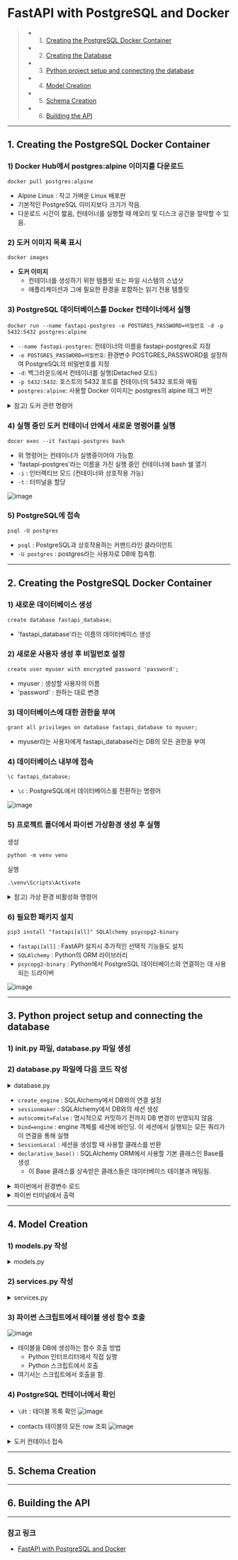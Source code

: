 # FastAPI with PostgreSQL and Docker

> - 1. [Creating the PostgreSQL Docker Container](https://github.com/devellybutton/FastAPI-with-PostgreSQL-and-Docker?tab=readme-ov-file#1-creating-the-postgresql-docker-container)
> - 2. [Creating the Database](https://github.com/devellybutton/FastAPI-with-PostgreSQL-and-Docker?tab=readme-ov-file#2-creating-the-postgresql-docker-container)
> - 3. [Python project setup and connecting the database](https://github.com/devellybutton/FastAPI-with-PostgreSQL-and-Docker?tab=readme-ov-file#3-python-project-setup-and-connecting-the-database)
> - 4. [Model Creation](https://github.com/devellybutton/FastAPI-with-PostgreSQL-and-Docker?tab=readme-ov-file#4-model-creation)
> - 5. [Schema Creation](https://github.com/devellybutton/FastAPI-with-PostgreSQL-and-Docker?tab=readme-ov-file#5-schema-creation)
> - 6. [Building the API](https://github.com/devellybutton/FastAPI-with-PostgreSQL-and-Docker?tab=readme-ov-file#6-building-the-api)

---

## 1. Creating the PostgreSQL Docker Container

### 1) Docker Hub에서 postgres:alpine 이미지를 다운로드
```
docker pull postgres:alpine
```
- Alpine Linux : 작고 가벼운 Linux 배포판
- 기본적인 PostgreSQL 이미지보다 크기가 작음.
- 다운로드 시간이 짧음, 컨테이너를 실행할 때 메모리 및 디스크 공간을 절약할 수 있음.

### 2) 도커 이미지 목록 표시
```
docker images
```

- <b>도커 이미지</b>
    - 컨테이너를 생성하기 위한 템플릿 또는 파일 시스템의 스냅샷
    - 애플리케이션과 그에 필요한 환경을 포함하는 읽기 전용 템플릿

### 3) PostgreSQL 데이터베이스를 Docker 컨테이너에서 실행
```
docker run --name fastapi-postgres -e POSTGRES_PASSWORD=비밀번호 -d -p 5432:5432 postgres:alpine
```
- `--name fastapi-postgres`: 컨테이너의 이름을 fastapi-postgres로 지정
- `-e POSTGRES_PASSWORD=비밀번호`: 환경변수 POSTGRES_PASSWORD를 설정하여 PostgreSQL의 비밀번호를 지정
- `-d`: 백그라운드에서 컨테이너를 실행(Detached 모드)
- `-p 5432:5432`: 호스트의 5432 포트를 컨테이너의 5432 포트와 매핑
- `postgres:alpine`: 사용할 Docker 이미지는 postgres의 alpine 태그 버전

<details>
<summary>참고) 도커 관련 명령어</summary>

### 현재 실행 중인 도커 컨테이너 상태 확인
```
docker ps
```
- ps : process status의 약자

### 종료된 컨테이너 목록까지 상태 확인
```
docker ps -a
```

### 특정 포트를 사용하는 프로세스 확인
```
netstat -ano | findstr :5432
```
- `Ctrl + Shift + Esc` 또는 `Ctrl + Alt + Del`을 누르고 "작업 관리자" 선택
- PID 찾아서 "작업 끝내기"

### 이미 존재하는 도커 컨테이너 실행
```
docker start fastapi-postgres
```
- fastapi-postgres 라는 컨테이너를 실행
- ps 명령어로 확인해보면 STATUS가 변경되어 있음.

</details>

### 4) 실행 중인 도커 컨테이너 안에서 새로운 명령어를 실행
```
docer exec --it fastapi-postgres bash
```
- 위 명령어는 컨테이너가 실행중이어야 가능함.
- 'fastapi-postgres'라는 이름을 가진 실행 중인 컨테이너에 bash 쉘 열기
- `-i` : 인터랙티브 모드 (컨테이너와 상호작용 가능)
- `-t` : 터미널을 할당

![image](https://github.com/user-attachments/assets/16eccde7-c55d-44c4-a2db-e69f508c129e)

### 5) PostgreSQL에 접속
```
psql -U postgres
```
- `psql` : PostgreSQL과 상호작용하는 커맨드라인 클라이언트
- `-U postgres` : postgres라는 사용자로 DB에 접속함.

-----

## 2. Creating the PostgreSQL Docker Container

### 1) 새로운 데이터베이스 생성
```
create database fastapi_database;
```
- 'fastapi_database'라는 이름의 데이터베이스 생성

### 2) 새로운 사용자 생성 후 비밀번호 설정
```
create user myuser with encrypted password 'password';
```
- myuser : 생성할 사용자의 이름
- 'password' : 원하는 대로 변경

### 3) 데이터베이스에 대한 권한을 부여
```
grant all privileges on database fastapi_database to myuser;
```
- myuser라는 사용자에게 fastapi_database라는 DB의 모든 권한을 부여

### 4) 데이터베이스 내부에 접속
```
\c fastapi_database;
```
- `\c` : PostgreSQL에서 데이터베이스를 전환하는 명령어

![image](https://github.com/user-attachments/assets/cede0ee2-0b18-4948-b516-739040c8ff99)

### 5) 프로젝트 폴더에서 파이썬 가상환경 생성 후 실행
생성
```
python -m venv venv
```
실행
```
.\venv\Scripts\Activate
```

<details>
<summary>참고) 가상 환경 비활성화 명령어</summary>

```
deactivate
```

</details>

### 6) 필요한 패키지 설치
```
pip3 install "fastapi[all]" SQLAlchemy psycopg2-binary 
```
- `fastapi[all]` : FastAPI 설치시 추가적인 선택적 기능들도 설치
- `SQLAlchemy` : Python의 ORM 라이브러리
- `psycopg2-binary` : Python에서 PostgreSQL 데이터베이스와 연결하는 데 사용되는 드라이버

![image](https://github.com/user-attachments/assets/450f838e-1d68-4b90-8e10-7f123982c11e)

---

## 3. Python project setup and connecting the database

### 1) __init__.py 파일, database.py 파일 생성

### 2) database.py 파일에 다음 코드 작성

<details>
<summary> database.py </summary>

```
import sqlalchemy as _sql
import sqlalchemy.ext.declarative as _declarative
import sqlalchemy.orm as _orm
import os
from dotenv import load_dotenv

# .env 파일에서 환경변수 읽기
load_dotenv()

# 환경변수에서 DATABASE_URL 가져오기
DATABASE_URL = os.getenv("DATABASE_URL")

engine = _sql.create_engine(DATABASE_URL)

SessionLocal = _orm.sessionmaker(autocommit=False, autoflush=False, bind=engine)

Base = _declarative.declarative_base()
```

</details>

- `create_engine` : SQLAlchemy에서 DB와의 연결 설정
- `sessionmaker` : SQLAlchemy에서 DB와의 세션 생성
- `autocommit=False` : 명시적으로 커밋하기 전까지 DB 변경이 반영되지 않음.
- `bind=engine` : engine 객체를 세션에 바인딩. 이 세션에서 실행되는 모든 쿼리가 이 연결을 통해 실행
- `SessionLocal` : 세션을 생성할 때 사용할 클래스를 반환
- `declarative_base()` : SQLAlchemy ORM에서 사용할 기본 클래스인 Base를 생성
    - 이 Base 클래스를 상속받은 클래스들은 데이터베이스 테이블과 매팅됨. 

<details>
<summary>파이썬에서 환경변수 로드</summary>

### .env 파일 여부
- <b>.env 파일 사용하여 환경변수 설정</b> : `load_dotenv()`를 통해 .env 파일을 읽고, `os.getenv()`를 사용하여 환경변수 불러오기
- <b>.env 파일 없이 시스템 환경변수에만 의존</b> : `os.getenv()`만 사용

### 환경변수 잘 불러왔는지 확인
print로 직접 출력
```
import os

# 환경변수에서 DATABASE_URL 값을 가져오기
DATABASE_URL = os.getenv("DATABASE_URL")

# 가져온 값을 출력하여 확인
if DATABASE_URL:
    print(f"DATABASE_URL: {DATABASE_URL}")
else:
    print("환경변수 DATABASE_URL이 설정되지 않았습니다.")
```

환경변수 목록 출력하기
```
import os

# 환경변수 목록 출력
print("현재 환경변수 목록:")
for key, value in os.environ.items():
    print(f"{key}: {value}")
```
- `os.environ` : 모든 환경변수를 딕셔너리 형태로 제공

</details>
<details>
<summary>파이썬 터미널에서 출력</summary>

```
python 파일명.py
```

</details>

---

## 4. Model Creation

### 1) models.py 작성

<details>
<summary>models.py</summary>

```
import datetime as _dt
import sqlalchemy as _sql
import database as _database

class Contact(_database.Base):
    __tablename__ = "contacts"
    id = _sql.Column(_sql.Integer, primary_key=True, index=True)
    first_name = _sql.Column(_sql.String, index=True)
    last_name = _sql.Column(_sql.String, index=True)
    email = _sql.Column(_sql.String, index=True, unique=True)
    phone_number = _sql.Column(_sql.String, index=True, unique=True)
    date_created = _sql.Column(_sql.DateTime, default=_dt.datetime.now)
```

</details>

### 2) services.py 작성

<details>
<summary>services.py</summary>

```
import database as _database
import models as _models

def _add_tables():
    return _database.Base.metadata.create_all(bind=_database.engine)
```

</details>

### 3) 파이썬 스크립트에서 테이블 생성 함수 호출 

![image](https://github.com/user-attachments/assets/af8b8c50-45d6-4c24-99f4-b083e50a3000)

 - 테이블을 DB에 생성하는 함수 호출 방법
    - Python 인터프리터에서 직접 실행
    - Python 스크립트에서 호출
- 여기서는 스크립트에서 호출을 함.

### 4) PostgreSQL 컨테이너에서 확인

- `\dt` : 테이블 목록 확인
![image](https://github.com/user-attachments/assets/75b5ce77-dd9c-4a90-8b10-ccd0bbe02688)

- contacts 테이블의 모든 row 조회
![image](https://github.com/user-attachments/assets/adbc7cb7-9ff9-43a5-bbca-9eb5ffd849f5)

<details>
<summary>도커 컨테이너 접속</summary>

### 도커 컨테이너 내의 PostgreSQL에 접속
```
docker exec -it fastapi-postgres psql -U postgres
```

### PostgreSQL에서 데이터베이스 선택
```
\c fastapi_database
```

</details>

---

## 5. Schema Creation

---

## 6. Building the API

---

### 참고 링크

- [FastAPI with PostgreSQL and Docker](https://youtu.be/2X8B_X2c27Q?feature=shared)
